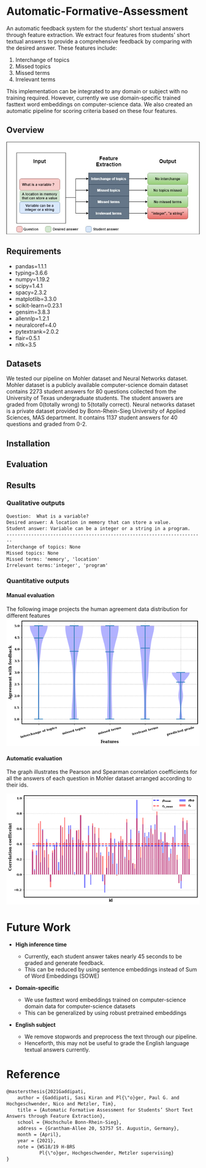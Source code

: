 # Automatic-Formative-Assessment

An automatic feedback system for the students' short textual answers through feature extraction. We extract four features from students' short textual answers to provide a comprehensive
feedback by comparing with the desired answer. These features include:
1. Interchange of topics
2. Missed topics
3. Missed terms
4. Irrelevant terms

This implementation can be integrated to any domain or subject with no training required. However, currently we use domain-specific trained fasttext word embeddings on computer-science 
data. We also created an automatic pipeline for scoring criteria based on these four features.

## Overview

![](images/feature_extraction.jpg)

## Requirements

* pandas=1.1.1
* typing=3.6.6
* numpy=1.19.2
* scipy=1.4.1
* spacy=2.3.2
* matplotlib=3.3.0
* scikit-learn=0.23.1
* gensim=3.8.3
* allennlp=1.2.1
* neuralcoref=4.0
* pytextrank=2.0.2
* flair=0.5.1
* nltk=3.5

## Datasets
 We tested our pipeline on Mohler dataset and Neural Networks dataset. Mohler dataset is a publicly available computer-science domain dataset contains 2273 student answers for 80 questions
collected from the University of Texas undergraduate students. The student answers are graded from 0(totally wrong) to 5(totally correct). Neural networks dataset is a private dataset 
provided by Bonn-Rhein-Sieg University of Applied Sciences, MAS department. It contains 1137 student answers for 40 questions and graded from 0-2.

## Installation

## Evaluation


## Results

### Qualitative outputs

```
Question:  What is a variable?
Desired answer: A location in memory that can store a value.
Student answer: Variable can be a integer or a string in a program.
------------------------------------------------------------------------
Interchange of topics: None
Missed topics: None
Missed terms: 'memory', 'location'
Irrelevant terms:'integer', 'program'
```

### Quantitative outputs


#### Manual evaluation
The following image projects the human agreement data distribution for different features
![](images/manual_violin_plot.png)

#### Automatic evaluation
The graph illustrates the Pearson and Spearman correlation coefficients for all the answers of each question in Mohler dataset arranged according to their ids.

![](images/correlation_coefficients.png)


# Future Work

* **High inference time**
	- Currently, each student answer takes nearly 45 seconds to be graded and generate feedback. 
	- This can be reduced by using sentence embeddings instead of Sum of Word Embeddings (SOWE)

* **Domain-specific**
	- We use fasttext word embeddings trained on computer-science domain data for computer-science datasets
	- This can be generalized by using robust pretrained embeddings

* **English subject**
	- We remove stopwords and preprocess the text through our pipeline.
 	- Henceforth, this may not be useful to grade the English language textual answers currently.


# Reference

```
@mastersthesis{2021Gaddipati,
    author = {Gaddipati, Sasi Kiran and Pl{\"o}ger, Paul G. and Hochgeschwender, Nico and Metzler, Tim},
    title = {Automatic Formative Assessment for Students’ Short Text Answers through Feature Extraction},
    school = {Hochschule Bonn-Rhein-Sieg},
    address = {Grantham-Allee 20, 53757 St. Augustin, Germany},
    month = {April},
    year = {2021},
    note = {WS18/19 H-BRS 
            Pl{\"o}ger, Hochgeschwender, Metzler supervising}
}
```
